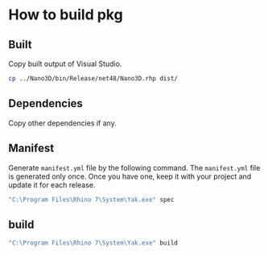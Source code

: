 # How to build pkg

## Built

Copy built output of Visual Studio.

```bash
cp ../Nano3D/bin/Release/net48/Nano3D.rhp dist/
```

## Dependencies

Copy other dependencies if any.

## Manifest

Generate `manifest.yml` file by the following command. The `manifest.yml` file is generated only once. Once you have one, keep it with your project and update it for each release.

```bash
"C:\Program Files\Rhino 7\System\Yak.exe" spec
```

## build

```bash
"C:\Program Files\Rhino 7\System\Yak.exe" build
```


